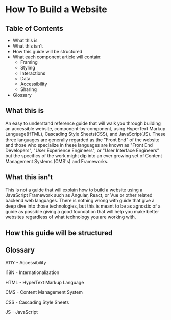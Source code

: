 # How To Build a Website

## Table of Contents
- What this is
- What this isn't
- How this guide will be structured
- What each component article will contain:
  - Framing
  - Styling
  - Interactions
  - Data
  - Accessibility
  - Sharing
- Glossary

## What this is
An easy to understand reference guide that will walk you through building an accessible website, component-by-component, using HyperText Markup Language(HTML), Cascading Style Sheets(CSS), and JavaScript(JS). These three languages are generally regarded as the "Front End" of the website and those who specialize in these languages are known as "Front End Developers", "User Experience Engineers", or "User Interface Engineers" but the specifics of the work might dip into an ever growing set of Content Management Systems (CMS's) and Frameworks.

## What this isn't
This is not a guide that will explain how to build a website using a JavaScript Framework such as Angular, React, or Vue or other related backend web languages. There is nothing wrong with guide that give a deep dive into those technologies, but this is meant to be as agnostic of a guide as possible giving a good foundation that will help you make better websites regardless of what technology you are working with.

## How this guide will be structured

## Glossary
A11Y - Accessibility

I18N - Internationalization

HTML - HyperText Markup Language

CMS - Content Management System

CSS - Cascading Style Sheets

JS - JavaScript
